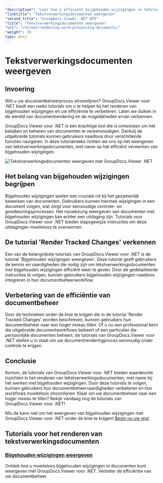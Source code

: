 ```yaml
---
"description": "Leer hoe u efficiënt bijgehouden wijzigingen in tekstverwerkingsdocumenten kunt weergeven met GroupDocs.Viewer voor .NET. Verbeter uw vaardigheden in documentbeheer."
"linktitle": "Tekstverwerkingsdocumenten weergeven"
"second_title": "GroupDocs.Viewer .NET API"
"title": "Tekstverwerkingsdocumenten weergeven"
"url": "/nl/net/rendering-word-processing-documents/"
"weight": 36
type: docs
---
```

# Tekstverwerkingsdocumenten weergeven


## Invoering

Wilt u uw documentbeheerproces stroomlijnen? GroupDocs.Viewer voor .NET biedt een reeks tutorials om u te helpen bij het renderen van bijgehouden wijzigingen en uw efficiëntie te verbeteren. Laten we duiken in de wereld van documentrendering en de mogelijkheden ervan verkennen.

GroupDocs.Viewer voor .NET is een krachtige tool die is ontworpen om het bekijken en beheren van documenten te vereenvoudigen. Dankzij de uitgebreide tutorials kunnen gebruikers naadloos door verschillende functies navigeren. In deze tutorialreeks richten we ons op het weergeven van tekstverwerkingsdocumenten, met name op het efficiënt verwerken van bijgehouden wijzigingen.

![Tekstverwerkingsdocumenten weergeven met GroupDocs.Viewer .NET](/viewer/rendering-word-processing-documents/image.png)

## Het belang van bijgehouden wijzigingen begrijpen

Bijgehouden wijzigingen spelen een cruciale rol bij het gezamenlijk bewerken van documenten. Gebruikers kunnen hiermee wijzigingen in een document volgen, wat zorgt voor eenvoudige controle- en goedkeuringsprocessen. Het nauwkeurig weergeven van documenten met bijgehouden wijzigingen kan echter een uitdaging zijn. Tutorials voor GroupDocs.Viewer voor .NET bieden stapsgewijze instructies om deze uitdagingen moeiteloos te overwinnen.

## De tutorial 'Render Tracked Changes' verkennen

Een van de belangrijkste tutorials van GroupDocs.Viewer voor .NET is de tutorial 'Bijgehouden wijzigingen weergeven'. Deze tutorial geeft gebruikers de kennis en vaardigheden die nodig zijn om tekstverwerkingsdocumenten met bijgehouden wijzigingen efficiënt weer te geven. Door de gedetailleerde instructies te volgen, kunnen gebruikers bijgehouden wijzigingen naadloos integreren in hun documentbeheerworkflow.

## Verbetering van de efficiëntie van documentbeheer

Door de technieken onder de knie te krijgen die in de tutorial 'Render Tracked Changes' worden beschreven, kunnen gebruikers hun documentbeheer naar een hoger niveau tillen. Of u nu een professional bent die uitgebreide documentworkflows beheert of een particulier die persoonlijke documenten beheert, de tutorials van GroupDocs.Viewer voor .NET stellen u in staat om uw documentrenderingproces eenvoudig onder controle te krijgen.

## Conclusie

Kortom, de tutorials van GroupDocs.Viewer voor .NET bieden waardevolle inzichten in het renderen van tekstverwerkingsdocumenten, met name bij het werken met bijgehouden wijzigingen. Door deze tutorials te volgen, kunnen gebruikers hun documentbeheervaardigheden verbeteren en hun workflows moeiteloos stroomlijnen. Klaar om uw documentbeheer naar een hoger niveau te tillen? Bekijk vandaag nog de tutorials van GroupDocs.Viewer voor .NET!

Mis de kans niet om het weergeven van bijgehouden wijzigingen met GroupDocs.Viewer voor .NET onder de knie te krijgen! [Begin nu uw reis!](./render-tracked-changes/)
## Tutorials voor het renderen van tekstverwerkingsdocumenten
### [Bijgehouden wijzigingen weergeven](./render-tracked-changes/)
Ontdek hoe u moeiteloos bijgehouden wijzigingen in documenten kunt weergeven met GroupDocs.Viewer voor .NET. Verbeter de efficiëntie van uw documentbeheer.